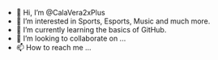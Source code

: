 - 👋 Hi, I’m @CalaVera2xPlus
- 👀 I’m interested in Sports, Esports, Music and much more.
- 🌱 I’m currently learning the basics of GitHub.
- 💞️ I’m looking to collaborate on ...
- 📫 How to reach me ...

<!---
CalaVera2xPlus/CalaVera2xPlus is a ✨ special ✨ repository because its `README.md` (this file) appears on your GitHub profile.
You can click the Preview link to take a look at your changes.
--->
